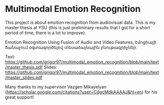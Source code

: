 # Multimodal Emotion Recognition

This project is about emotion recognition from audiovisual data. This is my master thesis at YSU (this is just preliminary results that I got for a short period of time, there is a lot to improve).

Emotion Recognition Using Fusion of Audio and Video Features,
էմոցիայի ճանաչում օգտագործելով տեսաձայնային բնութագրիչներ

Text:
https://github.com/grigor97/multimodal_emotion_recognition/blob/main/text/master_thesis.pdf
Slides:
https://github.com/grigor97/multimodal_emotion_recognition/blob/main/text/master_slides.pdf

Many thanks to my supervisor Vazgen Mikayelyan (https://scholar.google.com/citations?user=CdgcMdkAAAAJ&hl=en) for his great support!
